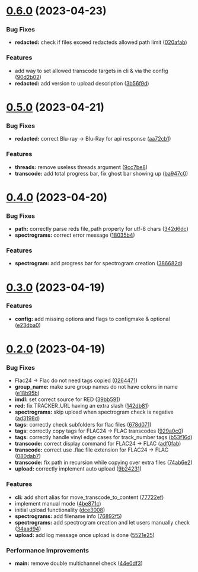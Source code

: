 # [0.6.0](https://github.com/DevYukine/red_oxide/compare/v0.5.0...v0.6.0) (2023-04-23)


### Bug Fixes

* **redacted:** check if files exceed redacteds allowed path limit ([020afab](https://github.com/DevYukine/red_oxide/commit/020afabfda15655c00f6dee6b869fc1b0f65c593))


### Features

* add way to set allowed transcode targets in cli & via the config ([90d2b02](https://github.com/DevYukine/red_oxide/commit/90d2b0261345ab3fcb8d7c439419272f3d86a7c3))
* **redacted:** add version to upload description ([3b56f9d](https://github.com/DevYukine/red_oxide/commit/3b56f9d0e4dd48346bacf4bc80b201bf78715711))



# [0.5.0](https://github.com/DevYukine/red_oxide/compare/v0.4.0...v0.5.0) (2023-04-21)


### Bug Fixes

* **redacted:** correct Blu-ray -> Blu-Ray for api response ([aa72cb1](https://github.com/DevYukine/red_oxide/commit/aa72cb12604ee01a128c69f26f7056108791062e))


### Features

* **threads:** remove useless threads argument ([9cc7be8](https://github.com/DevYukine/red_oxide/commit/9cc7be8c937493f92092cfa26e28b872242388b8))
* **transcode:** add total progress bar, fix ghost bar showing up ([ba947c0](https://github.com/DevYukine/red_oxide/commit/ba947c0614e5cd161b3f70174e0c43ccea142074))



# [0.4.0](https://github.com/DevYukine/red_oxide/compare/v0.3.0...v0.4.0) (2023-04-20)


### Bug Fixes

* **path:** correctly parse reds file_path property for utf-8 chars ([342d6dc](https://github.com/DevYukine/red_oxide/commit/342d6dc1788681fe681acd9b80b48aaab4b2f73d))
* **spectrograms:** correct error message ([18035b4](https://github.com/DevYukine/red_oxide/commit/18035b48d3b6f48c13b4e1a6b0ca425be7b4e449))


### Features

* **spectrogram:** add progress bar for spectrogram creation ([386682d](https://github.com/DevYukine/red_oxide/commit/386682d17ebd192aa7d4905fdd9720834a89c62e))



# [0.3.0](https://github.com/DevYukine/red_oxide/compare/v0.2.0...v0.3.0) (2023-04-19)


### Features

* **config:** add missing options and flags to configmake & optional ([e23dba0](https://github.com/DevYukine/red_oxide/commit/e23dba042d8b2d0cbe4ab6f318897bd38db19009))



# [0.2.0](https://github.com/DevYukine/red_oxide/compare/dce30083d50b0ffd11eb3ada54d8fd9bf87df43f...v0.2.0) (2023-04-19)


### Bug Fixes

* Flac24 -> Flac do not need tags copied ([0264471](https://github.com/DevYukine/red_oxide/commit/02644717f10f507d8da5421b59675b81f57a2db0))
* **group_name:** make sure group names do not have colons in name ([e18b95b](https://github.com/DevYukine/red_oxide/commit/e18b95b89864de0671ebd1533aefc7c692769890))
* **imdl:** set correct source for RED ([39bb591](https://github.com/DevYukine/red_oxide/commit/39bb591a1addf440a0fa3f2d47f9480160fe494a))
* **red:** fix TRACKER_URL having an extra slash ([142db81](https://github.com/DevYukine/red_oxide/commit/142db819adb64ad7873a339b93e2cb8c5de5a16e))
* **spectrograms:** skip upload when spectrogram check is negative ([ad3198d](https://github.com/DevYukine/red_oxide/commit/ad3198d96789141fa3764dda615d2040da96c00e))
* **tags:** correctly check subfolders for flac files ([678d071](https://github.com/DevYukine/red_oxide/commit/678d071dc89364664462997e51dc9a23c154a5f5))
* **tags:** correctly copy tags for FLAC24 -> FLAC transcodes ([929a0c0](https://github.com/DevYukine/red_oxide/commit/929a0c07cf55075d2a228491f2d76a3de4c2d956))
* **tags:** correctly handle vinyl edge cases for track_number tags ([b53f16d](https://github.com/DevYukine/red_oxide/commit/b53f16d32447b2abea5091f7d381ad050c369979))
* **transcode:** correct display command for FLAC24 -> FLAC ([adf0fab](https://github.com/DevYukine/red_oxide/commit/adf0fab4325c59f83cfecf7978bdaef5052fe17c))
* **transcode:** correct use .flac file extension for FLAC24 -> FLAC ([080dab7](https://github.com/DevYukine/red_oxide/commit/080dab78e0a848852d4f0a97426837c27d409e10))
* **transcode:** fix path in recursion while copying over extra files ([74ab6e2](https://github.com/DevYukine/red_oxide/commit/74ab6e2f7d1aaa6e7e5860e480475a65cfe2f908))
* **upload:** correctly implement auto upload ([9b24231](https://github.com/DevYukine/red_oxide/commit/9b24231b9363e882f86e3cda5981d3e6d4afa92a))


### Features

* **cli:** add short alias for move_transcode_to_content ([77722ef](https://github.com/DevYukine/red_oxide/commit/77722ef6be62e4831acbd87afbf745682ddcdb10))
* implement manual mode ([4be871c](https://github.com/DevYukine/red_oxide/commit/4be871c0652303535725eb3c77c12d764db22637))
* initial upload functionality ([dce3008](https://github.com/DevYukine/red_oxide/commit/dce30083d50b0ffd11eb3ada54d8fd9bf87df43f))
* **spectrograms:** add filename info ([76892f5](https://github.com/DevYukine/red_oxide/commit/76892f5916dda0007de7463d0891700e7ad87c8e))
* **spectrograms:** add spectrogram creation and let users manually check ([34aad94](https://github.com/DevYukine/red_oxide/commit/34aad9428789c91a02a30be5c8e9c287fbe6d419))
* **upload:** add log message once upload is done ([5521e25](https://github.com/DevYukine/red_oxide/commit/5521e25d65942816ca9f423c160298c216bfb940))


### Performance Improvements

* **main:** remove double multichannel check ([44e0df3](https://github.com/DevYukine/red_oxide/commit/44e0df3b045e5797509f90c02867b4057d230a09))



